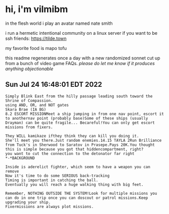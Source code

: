 # hi, i'm vilmibm

in the flesh world i play an avatar named nate smith

i run a hermetic intentional community on a linux server if you want to be ssh friends: https://tilde.town

my favorite food is mapo tofu

this readme regenerates once a day with a new randomized sonnet cut up from a bunch of video game FAQs.
_please do let me know if it produces anything objectionable_

## Sun Jul 24 16:48:01 EDT 2022

    Simply Blink East from the hilly passage leading south toward the Shrine of Compassion.
    using AND, OR, and NOT gates
    Skara Brae (IA BG)
    8.2 ESCORT MISSIONMeet a ship jumping in from one nav point, escort it to anothernav point (probably base)Some of these ships (usually Drayman) can be quite fragile... Becareful!You can only get escort missions from fixers.
    
    They WILL kamikaze ifthey think they can kill you doing it.
    She'll meet you there.Just random enemies.14.15 TAYLA 2Run Brilliance from Tuck's in Sherwood to Saratov in Prasepe.Pays 20K.You thought this is simple because you got that hiddencompartment, right?
    you want to cut the connection to the detonator far right
    *-*BACKGROUND
    
    Inside is aderelict fighter, which seem to have a weapon you can remove
    Now it's time to do some SERIOUS back-tracking
    Timing is important in catching the ball.
    Eventually you will reach a huge walking thing with big feet.
    
    Remember, NOTHING OUTSIDE THE SYSTEM!Look for multiple missions you can do in one trip once you can doscout or patrol missions.Keep upgrading your ship.
    Fixermissions are always plot missions.
